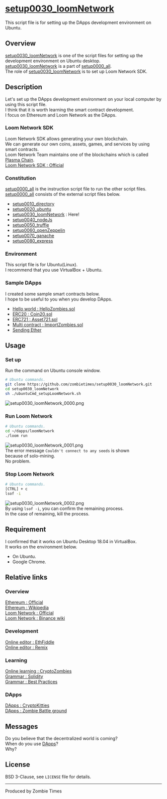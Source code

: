 # [setup0030_loomNetwork](https://github.com/zombietimes/setup0030_loomNetwork)
This script file is for setting up the DApps development environment on Ubuntu.  

## Overview
[setup0030_loomNetwork](https://github.com/zombietimes/setup0030_loomNetwork) is one of the script files for setting up the development environment on Ubuntu desktop.  
[setup0030_loomNetwork](https://github.com/zombietimes/setup0030_loomNetwork) is a part of [setup0000_all](https://github.com/zombietimes/setup0000_all).  
The role of [setup0030_loomNetwork](https://github.com/zombietimes/setup0030_loomNetwork) is to set up Loom Network SDK.  

## Description
Let's set up the DApps development environment on your local computer by using this script file.  
I think that it is worth learning the smart contract development.  
I focus on Ethereum and Loom Network as the DApps.  

### Loom Network SDK
Loom Network SDK allows generating your own blockchain.  
We can generate our own coins, assets, games, and services by using smart contracts.  
Loom Network Team maintains one of the blockchains which is called [Plasma Chain](https://medium.com/loom-network/loom-plasmachain-staking-is-officially-live-how-to-stake-your-loom-and-help-secure-plasmachain-e321dc462674).  
[Loom Network SDK : Official](https://loomx.io/developers/)  

### Constitution
[setup0000_all](https://github.com/zombietimes/setup0000_all) is the instruction script file to run the other script files.  
[setup0000_all](https://github.com/zombietimes/setup0000_all) consists of the external script files below.  
- [setup0010_directory](https://github.com/zombietimes/setup0010_directory)
- [setup0020_ubuntu](https://github.com/zombietimes/setup0020_ubuntu)
- [setup0030_loomNetwork](https://github.com/zombietimes/setup0030_loomNetwork) : Here!
- [setup0040_nodeJs](https://github.com/zombietimes/setup0040_nodeJs)
- [setup0050_truffle](https://github.com/zombietimes/setup0050_truffle)
- [setup0060_openZeppelin](https://github.com/zombietimes/setup0060_openZeppelin)
- [setup0070_ganache](https://github.com/zombietimes/setup0070_ganache)
- [setup0080_express](https://github.com/zombietimes/setup0080_express)

### Environment
This script file is for Ubuntu(Linux).  
I recommend that you use VirtualBox + Ubuntu.  

### Sample DApps
I created some sample smart contracts below.  
I hope to be useful to you when you develop DApps.  
- [Hello world : HelloZombies.sol](https://github.com/zombietimes/dapp_helloWorld)
- [ERC20 : Coin20.sol](https://github.com/zombietimes/dapp_erc20)
- [ERC721 : Asset721.sol](https://github.com/zombietimes/dapp_erc721)
- [Multi contract : ImportZombies.sol](https://github.com/zombietimes/dapp_multiContract)
- [Sending Ether](https://github.com/zombietimes/dapp_sendEther)

## Usage
### Set up
Run the command on Ubuntu console window.  
```sh
# Ubuntu commands.
git clone https://github.com/zombietimes/setup0030_loomNetwork.git
cd setup0030_loomNetwork
sh ./ubuntuCmd_setupLoomNetwork.sh
```
![setup0030_loomNetwork_0000.png]()  

### Run Loom Network
```sh
# Ubuntu commands.
cd ~/dapps/loomNetwork
./loom run
```
![setup0030_loomNetwork_0001.png]()  
The error message `Couldn't connect to any seeds` is shown  
because of solo-mining.  
No problem.  

### Stop Loom Network
```sh
# Ubuntu commands.
[CTRL] + c
lsof -i
```
![setup0030_loomNetwork_0002.png]()  
By using `lsof -i`, you can confirm the remaining process.  
In the case of remaining, kill the process.  

## Requirement
I confirmed that it works on Ubuntu Desktop 18.04 in VirtualBox.  
It works on the environment below.  
- On Ubuntu.
- Google Chrome.

## Relative links
### Overview
[Ethereum : Official](https://www.ethereum.org/)  
[Ethereum : Wikipedia](https://en.wikipedia.org/wiki/Ethereum)  
[Loom Network : Official](https://loomx.io/)  
[Loom Network : Binance wiki](https://info.binance.com/en/currencies/loom-network)  

### Development
[Online editor : EthFiddle](https://ethfiddle.com/)  
[Online editor : Remix](https://remix.ethereum.org/)  

### Learning
[Online learning : CryptoZombies](https://cryptozombies.io/)  
[Grammar : Solidity](https://solidity.readthedocs.io/)  
[Grammar : Best Practices](https://github.com/ConsenSys/smart-contract-best-practices)  

### DApps
[DApps : CryptoKitties](https://www.cryptokitties.co/)  
[DApps : Zombie Battle ground](https://loom.games/en/)  

## Messages
Do you believe that the decentralized world is coming?  
When do you use [DApps](https://en.wikipedia.org/wiki/Decentralized_application)?  
Why?  

## License
BSD 3-Clause, see `LICENSE` file for details.  

---
Produced by Zombie Times  

